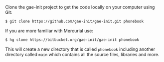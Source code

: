 Clone the gae-init project to get the code locally on your computer using Git:

```bash
$ git clone https://github.com/gae-init/gae-init.git phonebook
```

If you are more familiar with Mercurial use:

```bash
$ hg clone https://bitbucket.org/gae-init/gae-init phonebook
```

This will create a new directory that is called `phonebook`
including another directory called `main` which contains all the source
files, libraries and more.
